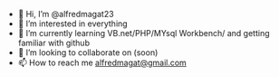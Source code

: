 - 👋 Hi, I’m @alfredmagat23
- 👀 I’m interested in everything 
- 🌱 I’m currently learning VB.net/PHP/MYsql Workbench/ and getting familiar with github
- 💞️ I’m looking to collaborate on (soon)
- 📫 How to reach me alfredmagat@gmail.com

<!---
alfredmagat23/alfredmagat23 is a ✨ special ✨ repository because its `README.md` (this file) appears on your GitHub profile.
You can click the Preview link to take a look at your changes.
--->
